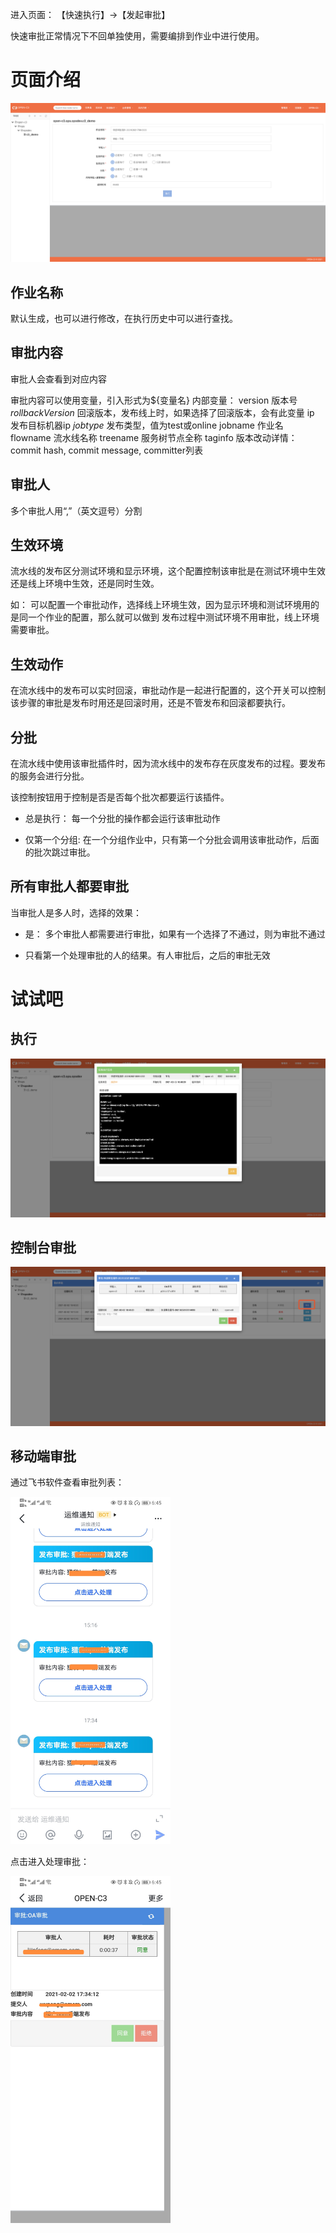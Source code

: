 
进入页面： 【快速执行】->【发起审批】


快速审批正常情况下不回单独使用，需要编排到作业中进行使用。

# 页面介绍

![空白审批](/发起审批/images/空白审批.png)

## 作业名称

默认生成，也可以进行修改，在执行历史中可以进行查找。

## 审批内容

审批人会查看到对应内容

审批内容可以使用变量，引入形式为${变量名}
内部变量：
version            版本号
_rollbackVersion_  回滚版本，发布线上时，如果选择了回滚版本，会有此变量
ip                 发布目标机器ip
_jobtype_          发布类型，值为test或online
jobname            作业名
flowname           流水线名称
treename           服务树节点全称
taginfo            版本改动详情：commit hash, commit message,  committer列表

## 审批人

多个审批人用“,”（英文逗号）分割

## 生效环境

流水线的发布区分测试环境和显示环境，这个配置控制该审批是在测试环境中生效还是线上环境中生效，还是同时生效。

如： 可以配置一个审批动作，选择线上环境生效，因为显示环境和测试环境用的是同一个作业的配置，那么就可以做到
发布过程中测试环境不用审批，线上环境需要审批。

## 生效动作

在流水线中的发布可以实时回滚，审批动作是一起进行配置的，这个开关可以控制该步骤的审批是发布时用还是回滚时用，还是不管发布和回滚都要执行。

## 分批

在流水线中使用该审批插件时，因为流水线中的发布存在灰度发布的过程。要发布的服务会进行分批。

该控制按钮用于控制是否是否每个批次都要运行该插件。

* 总是执行： 每一个分批的操作都会运行该审批动作

* 仅第一个分组: 在一个分组作业中，只有第一个分批会调用该审批动作，后面的批次跳过审批。

## 所有审批人都要审批

当审批人是多人时，选择的效果：

* 是： 多个审批人都需要进行审批，如果有一个选择了不通过，则为审批不通过

* 只看第一个处理审批的人的结果。有人审批后，之后的审批无效

# 试试吧

## 执行

![执行结果](/发起审批/images/执行结果.png)


## 控制台审批

![控制台审批](/发起审批/images/控制台审批.png)

## 移动端审批

通过飞书软件查看审批列表：

<img src="/发起审批/images/移动端审批列表.jpg" width=256 />

点击进入处理审批：

<img src="/发起审批/images/移动端审批.jpg" width=256 />
